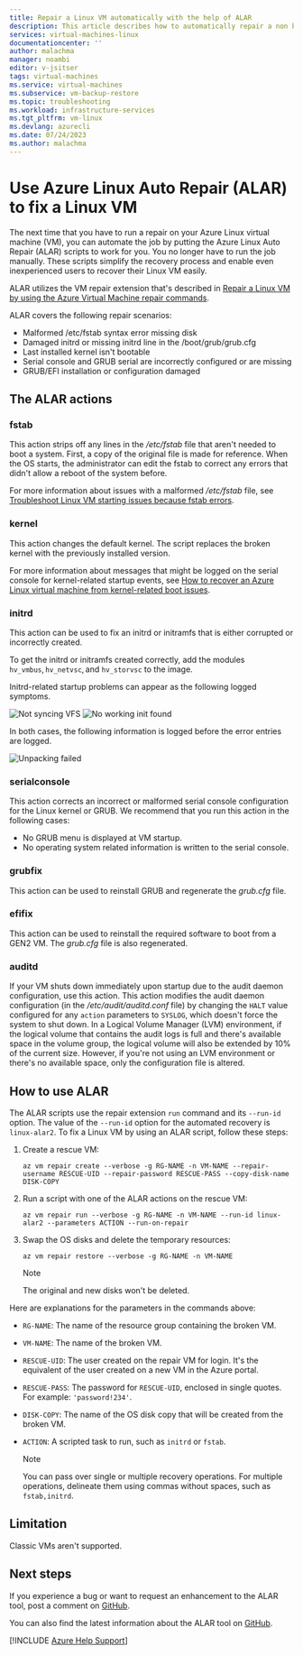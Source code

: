 ```yaml
---
title: Repair a Linux VM automatically with the help of ALAR
description: This article describes how to automatically repair a non bootable VM with the Azure Linux Auto Repair (ALAR) scripts.
services: virtual-machines-linux
documentationcenter: ''
author: malachma
manager: noambi
editor: v-jsitser
tags: virtual-machines
ms.service: virtual-machines
ms.subservice: vm-backup-restore
ms.topic: troubleshooting
ms.workload: infrastructure-services
ms.tgt_pltfrm: vm-linux
ms.devlang: azurecli
ms.date: 07/24/2023
ms.author: malachma
---
```


# Use Azure Linux Auto Repair (ALAR) to fix a Linux VM

The next time that you have to run a repair on your Azure Linux virtual machine (VM), you can automate the job by putting the Azure Linux Auto Repair (ALAR) scripts to work for you. You no longer have to run the job manually. These scripts simplify the recovery process and enable even inexperienced users to recover their Linux VM easily.

ALAR utilizes the VM repair extension that's described in [Repair a Linux VM by using the Azure Virtual Machine repair commands](./repair-linux-vm-using-azure-virtual-machine-repair-commands.md).

ALAR covers the following repair scenarios:

- Malformed /etc/fstab
    syntax error
    missing disk
- Damaged initrd or missing initrd line in the /boot/grub/grub.cfg
- Last installed kernel isn't bootable
- Serial console and GRUB serial are incorrectly configured or are missing
- GRUB/EFI installation or configuration damaged

## The ALAR actions

### fstab

This action strips off any lines in the */etc/fstab* file that aren't needed to boot a system. First, a copy of the original file is made for reference. When the OS starts, the administrator can edit the fstab to correct any errors that didn't allow a reboot of the system before.

For more information about issues with a malformed */etc/fstab* file, see [Troubleshoot Linux VM starting issues because fstab errors](./linux-virtual-machine-cannot-start-fstab-errors.md).

### kernel

This action changes the default kernel. The script replaces the broken kernel with the previously installed version.

For more information about messages that might be logged on the serial console for kernel-related startup events, see [How to recover an Azure Linux virtual machine from kernel-related boot issues](/troubleshoot/azure/virtual-machines/kernel-related-boot-issues).

### initrd

This action can be used to fix an initrd or initramfs that is either corrupted or incorrectly created.

To get the initrd or initramfs created correctly, add the modules `hv_vmbus`, `hv_netvsc`, and `hv_storvsc` to the image.

Initrd-related startup problems can appear as the following logged symptoms.

![Not syncing VFS](media/repair-linux-vm-using-ALAR/not-syncing-VFS.png)
![No working init found](media/repair-linux-vm-using-ALAR/no-working-init-found.png)

In both cases, the following information is logged before the error entries are logged.

![Unpacking failed](media/repair-linux-vm-using-ALAR/unpacking-failed.png)

### serialconsole

This action corrects an incorrect or malformed serial console configuration for the Linux kernel or GRUB. We recommend that you run this action in the following cases:

- No GRUB menu is displayed at VM startup.
- No operating system related information is written to the serial console.

### grubfix

This action can be used to reinstall GRUB and regenerate the *grub.cfg* file.

### efifix

This action can be used to reinstall the required software to boot from a GEN2 VM. The *grub.cfg* file is also regenerated.

### auditd

If your VM shuts down immediately upon startup due to the audit daemon configuration, use this action. This action modifies the audit daemon configuration (in the */etc/audit/auditd.conf* file) by changing the `HALT` value configured for any `action` parameters to `SYSLOG`, which doesn't force the system to shut down. In a Logical Volume Manager (LVM) environment, if the logical volume that contains the audit logs is full and there's available space in the volume group, the logical volume will also be extended by 10% of the current size. However, if you're not using an LVM environment or there's no available space, only the configuration file is altered.

## How to use ALAR

The ALAR scripts use the repair extension `run` command and its `--run-id` option. The value of the `--run-id` option for the automated recovery is `linux-alar2`. To fix a Linux VM by using an ALAR script, follow these steps:

1. Create a rescue VM:

    ```azurecli-interactive
    az vm repair create --verbose -g RG-NAME -n VM-NAME --repair-username RESCUE-UID --repair-password RESCUE-PASS --copy-disk-name DISK-COPY
    ```
2. Run a script with one of the ALAR actions on the rescue VM:

    ```azurecli-interactive
    az vm repair run --verbose -g RG-NAME -n VM-NAME --run-id linux-alar2 --parameters ACTION --run-on-repair
    ```
3. Swap the OS disks and delete the temporary resources:

    ```azurecli-interactive
    az vm repair restore --verbose -g RG-NAME -n VM-NAME 
    ```
    
    > [!NOTE]
    > The original and new disks won't be deleted.

Here are explanations for the parameters in the commands above:

- `RG-NAME`: The name of the resource group containing the broken VM.
- `VM-NAME`: The name of the broken VM.
- `RESCUE-UID`: The user created on the repair VM for login. It's the equivalent of the user created on a new VM in the Azure portal.
- `RESCUE-PASS`: The password for `RESCUE-UID`, enclosed in single quotes. For example: `'password!234'`.
- `DISK-COPY`: The name of the OS disk copy that will be created from the broken VM.
- `ACTION`: A scripted task to run, such as `initrd` or `fstab`.

  > [!NOTE]
  >  You can pass over single or multiple recovery operations. For multiple operations, delineate them using commas without spaces, such as `fstab,initrd`.


## Limitation

Classic VMs aren't supported.

## Next steps

If you experience a bug or want to request an enhancement to the ALAR tool, post a comment on [GitHub](https://github.com/Azure/ALAR/issues).

You can also find the latest information about the ALAR tool on [GitHub](https://github.com/Azure/ALAR).

[!INCLUDE [Azure Help Support](../../includes/azure-help-support.md)]
